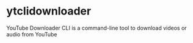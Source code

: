 # ytclidownloader
YouTube Downloader CLI is a command-line tool to download videos or audio from YouTube
